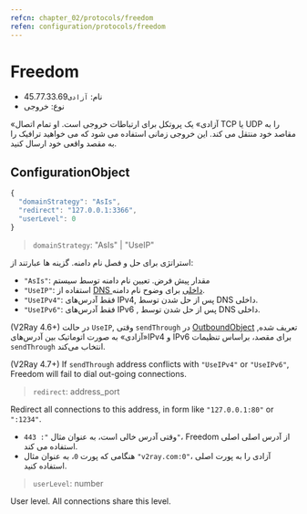 ```yaml
---
refcn: chapter_02/protocols/freedom
refen: configuration/protocols/freedom
---
```


# Freedom

* نام: `آزادی`45.77.33.69
* نوع: خروجی

«آزادی» یک پروتکل برای ارتباطات خروجی است. او تمام اتصال TCP یا UDP را به مقاصد خود منتقل می کند. این خروجی زمانی استفاده می شود که می خواهید ترافیک را به مقصد واقعی خود ارسال کنید.

## ConfigurationObject

```javascript
{
  "domainStrategy": "AsIs",
  "redirect": "127.0.0.1:3366",
  "userLevel": 0
}
```

> `domainStrategy`: "AsIs" | "UseIP"

استراتژی برای حل و فصل نام دامنه. گزینه ها عبارتند از:

* `"AsIs"`: مقدار پیش فرض. تعیین نام دامنه توسط سیستم
* `"UseIP"`: استفاده از [DNS داخلی](../dns.md) برای وضوح نام دامنه.
* `"UseIPv4"`: فقط آدرس‌های IPv4, پس از حل شدن توسط DNS داخلی.
* `"UseIPv6"`: فقط آدرس‌های IPv6 , پس از حل شدن توسط DNS داخلی. 

(V2Ray 4.6+) در حالت `UseIP`, وقتی `sendThrough` در [OutboundObject](../overview.md#outboundobject) تعریف شده, «آزادی» به صورت اتوماتیک بین آدرس‌هایIPv4 و IPv6 برای مقصد، براساس تنظیمات `sendThrough` انتخاب می‌کند. 

(V2Ray 4.7+) If `sendThrough` address conflicts with `"UseIPv4"` or `"UseIPv6"`, Freedom will fail to dial out-going connections.

> `redirect`: address_port

Redirect all connections to this address, in form like `"127.0.0.1:80"` or `":1234"`.

* وقتی آدرس خالی است، به عنوان مثال `": 443"`، Freedom از آدرس اصلی اصلی استفاده می کند.
* هنگامی که پورت `0`، به عنوان مثال `"v2ray.com:0"`، آزادی را به پورت اصلی استفاده کنید.

> `userLevel`: number

User level. All connections share this level.